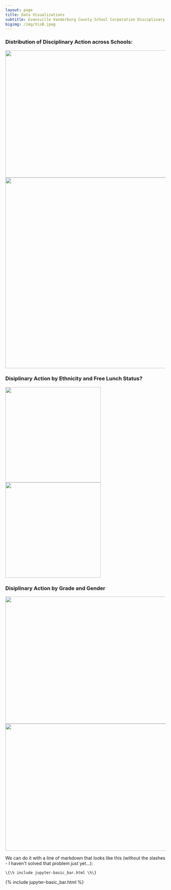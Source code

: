 ```yaml
---
layout: page
title: Data Visualizations
subtitle: Evansville Vanderburg County School Corporation Disciplinary Data
bigimg: /img/VisB.jpeg
---
```


### Distribution of Disciplinary Action across Schools:

<img src="../img/treemapSchool_Name.png" width="600" height="400" class="inline">
<img src="../img/histSchool_Name.png" width="600" hegith="300" class="inline">
<!--![treemap](/img/treemapSchool_Name.png)-->

### Disiplinary Action by Ethnicity and Free Lunch Status?

<p float="left">
  <img src="../img/pieEthnicity.png" width="300" class="inline"/>
  <img src="../img/pieFRL.png" width="300" class="inline"/> 
</p>


### Disiplinary Action by Grade and Gender

<img src="../img/vBarGradevsDisciplinary_Action.png" width="800" height="400" class="inline"/>
<img src="../img/vBarGendervsDisciplinary_Action.png" width="800" height="400" class="inline"/> 


We can do it with a line of markdown that looks like this (without the slashes - I haven't solved that problem just yet...):
```
\{\% include jupyter-basic_bar.html \%\}
```
{% include jupyter-basic_bar.html %}
